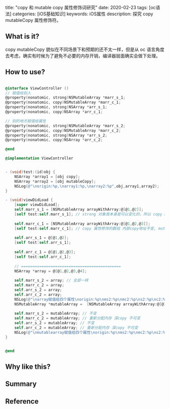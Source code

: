 title: "copy 和 mutable copy 属性修饰词研究"
date: 2020-02-23
tags: [oc语法]
categories: [iOS基础知识]
keywords: iOS属性
description: 探究 copy mutableCopy 属性修饰符。

<!--此处开始正文-->

## What is it?

copy  mutableCopy 貌似在不同场景下和预期的还不太一样，但是从 oc 语言角度去考虑，确实有时候为了避免不必要的内存开销，编译器层面确实会做下处理。

## How to use?

```objective-c

@interface ViewController ()
// 赋值给别人
@property(nonatomic, strong)NSMutableArray *marr_s_1;
@property(nonatomic, copy)NSMutableArray *marr_c_1;
@property(nonatomic, strong)NSArray *arr_s_1;
@property(nonatomic, copy)NSArray *arr_c_1;

// 别的地方赋值给属性
@property(nonatomic, strong)NSMutableArray *marr_s_2;
@property(nonatomic, copy)NSMutableArray *marr_c_2;
@property(nonatomic, strong)NSArray *arr_s_2;
@property(nonatomic, copy)NSArray *arr_c_2;

@end

@implementation ViewController


- (void)test:(id)obj {
    NSArray *array1 = [obj copy];
    NSArray *array2 = [obj mutableCopy];
    NSLog(@"\norigin:%p,\narray1:%p,\narray2:%p",obj,array1,array2);
}

- (void)viewDidLoad {
    [super viewDidLoad];
    self.marr_s_1 = [NSMutableArray arrayWithArray:@[@1,@2]];
    [self test:self.marr_s_1]; // strong 对象我本身是可以变化的，所以 copy mutable 都要分配内存
    
    self.marr_c_1 = [NSMutableArray arrayWithArray:@[@1,@2,@3]];
    [self test:self.marr_c_1]; // copy 属性修饰的数组 内部copy地址不变, mutable汇编
    
    self.arr_s_1 = @[@1,@2];
    [self test:self.arr_s_1];
    
    self.arr_c_1 = @[@1,@2,@3];
    [self test:self.arr_c_1];
    
    // ============================================
    NSArray *array = @[@1,@2,@3,@4];
    
    self.marr_s_2 = array; // 全部一样
    self.marr_c_2 = array;
    self.arr_s_2 = array;
    self.arr_c_2 = array;
    NSLog(@"\narray赋值给四个属性\norigin:%p\nms2:%p\nmc2:%p\ns2:%p\nc2:%p\n",array,self.marr_s_2,self.marr_c_2,self.arr_s_2,self.arr_c_2);
    NSMutableArray *mutableArray =  [NSMutableArray arrayWithArray:@[@1,@2,@100]];
    
    self.marr_s_2 = mutableArray; // 不变
    self.marr_c_2 = mutableArray; // 重新分配内存 深copy 不可变
    self.arr_s_2 = mutableArray; // 不变
    self.arr_c_2 = mutableArray; // 重新分配内存 深copy 不可变
    NSLog(@"\nmutablearray赋值给四个属性\norigin:%p\nms2:%p\nmc2:%p\ns2:%p\nc2:%p\n",mutableArray,self.marr_s_2,self.marr_c_2,self.arr_s_2,self.arr_c_2);
}


@end

```

## Why like this?

## Summary

## Reference
